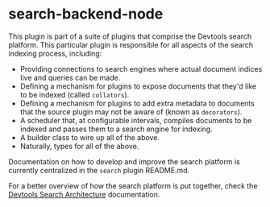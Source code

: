 # search-backend-node

This plugin is part of a suite of plugins that comprise the Devtools search
platform. This particular plugin is responsible for all aspects of the search
indexing process, including:

- Providing connections to search engines where actual document indices live
  and queries can be made.
- Defining a mechanism for plugins to expose documents that they'd like to be
  indexed (called `collators`).
- Defining a mechanism for plugins to add extra metadata to documents that the
  source plugin may not be aware of (known as `decorators`).
- A scheduler that, at configurable intervals, compiles documents to be indexed
  and passes them to a search engine for indexing.
- A builder class to wire up all of the above.
- Naturally, types for all of the above.

Documentation on how to develop and improve the search platform is currently
centralized in the `search` plugin README.md.

For a better overview of how the search platform is put together, check the
[Devtools Search Architecture](https://devtools.khulnasoft.com/docs/features/search/architecture)
documentation.
